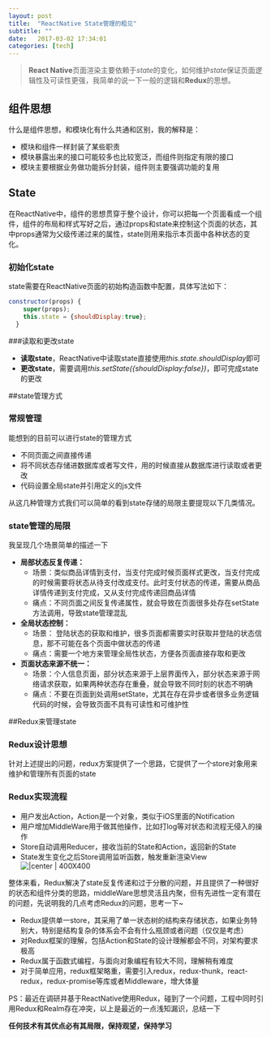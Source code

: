 ```yaml
---
layout: post
title:  "ReactNative State管理的粗见"
subtitle: ""
date:   2017-03-02 17:34:01
categories: [tech]
---
```


> **React Native**页面渲染主要依赖于*state*的变化，如何维护*state*保证页面逻辑性及可读性更强，我简单的说一下一般的逻辑和**Redux**的思想。

## 组件思想
什么是组件思想，和模块化有什么共通和区别，我的解释是：
*  模块和组件一样封装了某些职责
*  模块暴露出来的接口可能较多也比较宽泛，而组件则指定有限的接口
*  模块主要根据业务做功能拆分封装，组件则主要强调功能的复用
## State
在ReactNative中，组件的思想贯穿于整个设计，你可以把每一个页面看成一个组件，组件的布局和样式写好之后，通过props和state来控制这个页面的状态，其中props通常为父级传递过来的属性，state则用来指示本页面中各种状态的变化。
### 初始化state
state需要在ReactNative页面的初始构造函数中配置，具体写法如下：
```javascript
constructor(props) {
    super(props);
    this.state = {shouldDisplay:true};
  }
```
###读取和更改state
* **读取state**，ReactNative中读取state直接使用*this.state.shouldDisplay*即可
* **更改state**，需要调用*this.setState({shouldDisplay:false})*，即可完成state的更改

##state管理方式
### 常规管理
能想到的目前可以进行state的管理方式
* 不同页面之间直接传递
* 将不同状态存储进数据库或者写文件，用的时候直接从数据库进行读取或者更改
* 代码设置全局state并引用定义的js文件

从这几种管理方式我们可以简单的看到state存储的局限主要提现以下几类情况。
### state管理的局限
 我呈现几个场景简单的描述一下
 * **局部状态反复传递：**
	 * 场景：类似商品详情到支付，当支付完成时候页面样式更改，当支付完成的时候需要将状态从待支付改成支付。此时支付状态的传递，需要从商品详情传递到支付完成，又从支付完成传递回商品详情
	 * 痛点：不同页面之间反复传递属性，就会导致在页面很多处存在setState方法调用，导致state管理混乱
 * **全局状态控制：**
	 * 场景： 登陆状态的获取和维护，很多页面都需要实时获取并登陆的状态信息，那不可能在各个页面中做状态的传递
	 * 痛点：需要一个地方来管理全局性状态，方便各页面直接存取和更改
 * **页面状态来源不统一：**
	 * 场景：个人信息页面，部分状态来源于上层界面传入，部分状态来源于网络请求获取，如果两种状态存在重叠，就会导致不同时刻的状态不明确 
	 * 痛点：不要在页面到处调用setState，尤其在存在异步或者很多业务逻辑代码的时候，会导致页面不具有可读性和可维护性

##Redux来管理state
### Redux设计思想
针对上述提出的问题，redux方案提供了一个思路，它提供了一个store对象用来维护和管理所有页面的state
### Redux实现流程
* 用户发出Action，Action是一个对象，类似于iOS里面的Notification
* 用户增加MiddleWare用于做其他操作，比如打log等对状态和流程无侵入的操作
* Store自动调用Reducer，接收当前的State和Action，返回新的State
* State发生变化之后Store调用监听函数，触发重新渲染View
![ |center | 400X400](./1488442979610.png)

整体来看，Redux解决了state反复传递和过于分散的问题，并且提供了一种很好的状态和组件分类的思路，middleWare思想灵活且内聚，但有先进性一定有潜在的问题，先说明我的几点考虑Redux的问题，思考一下~
* Redux提供单一store，其采用了单一状态树的结构来存储状态，如果业务特别大，特别是结构复杂的体系会不会有什么瓶颈或者问题（仅仅是考虑）
* 对Redux框架的理解，包括Action和State的设计理解都会不同，对架构要求极高
* Redux属于函数式编程，与面向对象编程有较大不同，理解稍有难度
* 对于简单应用，redux框架略重，需要引入redux，redux-thunk，react-redux，redux-promise等库或者Middleware，增大体量


PS：最近在调研并基于ReactNative使用Redux，碰到了一个问题，工程中同时引用Redux和Realm存在冲突，以上是最近的一点浅知漏识，总结一下

**任何技术有其优点必有其局限，保持观望，保持学习**

